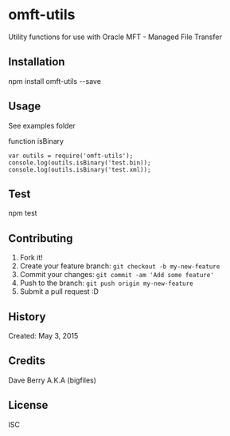 
# omft-utils

Utility functions for use with Oracle MFT - Managed File Transfer

## Installation

npm install omft-utils --save

## Usage

See examples folder

function isBinary  

    var outils = require('omft-utils');
    console.log(outils.isBinary('test.bin));
    console.log(outils.isBinary('test.xml));


## Test

npm test

## Contributing

1. Fork it!
2. Create your feature branch: `git checkout -b my-new-feature`
3. Commit your changes: `git commit -am 'Add some feature'`
4. Push to the branch: `git push origin my-new-feature`
5. Submit a pull request :D

## History

Created: May 3, 2015

## Credits

Dave Berry A.K.A (bigfiles)

## License

ISC
